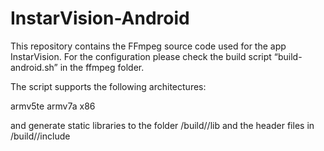 InstarVision-Android
====================

This repository contains the FFmpeg source code used for the app InstarVision. For the configuration please check the build script “build-android.sh” in the ffmpeg folder.

The script supports the following architectures:

armv5te
armv7a
x86

and generate static libraries to the folder /build/<arch-name>/lib and the header files in /build/<arch-name>/include
